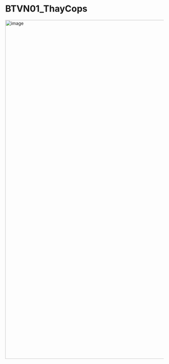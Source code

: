 # BTVN01_ThayCops
<img width="1920" height="1080" alt="image" src="https://github.com/user-attachments/assets/06193db1-4424-46ab-93a5-436fcfdd3cce" />
